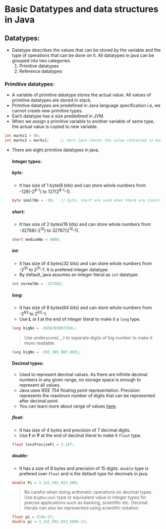 # Basic Datatypes and data structures in Java
## Datatypes:
- Datatype describes the values that can be stored by the variable and the type of operations that can be done on it. All datatypes in java can be grouped into two categories.
  1. Primitive datatypes
  2. Reference datatypes
### Primitive datatypes:
- A variable of primitive datatype stores the actual value. All values of primitive datatypes are stored in stack.
- Primitive datatypes are predefined in Java language specification i.e, we cannot create new primitive types.
- Each datatype has a size prededined in JVM.
- When we assign a primitive variable to another variable of same type, the actual value is copied to new variable.
```java
int marks1 = 90;
int marks2 = marks1;     // here java checks the value contained in marks1, and creates a new value 90 and stores it in marks2
```
- There are eight primitive datatypes in java.
  #### Integer types:
  ##### byte:
  - It has size of 1 byte(8 bits) and can store whole numbers from -128(-2<sup>8-1</sup>) to 127(2<sup>8-1</sup>-1).
  ```java
  byte smallNo = -30;   // byte, short are used when there are constraints on storage space
  ```
  ##### short:
  - It has size of 2 bytes(16 bits) and can store whole numbers from -32768(-2<sup>15</sup>) to 32767(2<sup>15</sup>-1).
  ```java
  short mediumNo = 4000;
  ```
  ##### int:
  - It has size of 4 bytes(32 bits) and can store whole numbers from -2<sup>31</sup> to 2<sup>31</sup>-1. It is prefered integer datatype.
  - By default, java assumes an integer literal as `int` datatype.
  ```java
  int normalNo = -327582;
  ```
  ##### long:
  - It has size of 8 bytes(64 bits) and can store whole numbers from -2<sup>63</sup> to 2<sup>63</sup>-1.
  - Use **L** or **l** at the end of integer literal to make it a `long` type.
  ```java
  long bigNo = -3858385997358L;
  ```
  > Use underscore( \_ ) to separate digits of big number to make it more readable.
  ```java
  long bigNo = -385_385_903_883L;
  ```
  #### Decimal types:
  - Used to represent decimal values. As there are infinite decimal numbers in any given range, no storage space is enough to represent all values. 
  - Java uses IEEE 754 floating point representation. Precision represents the maximum number of digits that can be represented after decimal point.
  - You can learn more about range of values [here](https://docs.oracle.com/javase/specs/jls/se7/html/jls-4.html#jls-4.2.3).
  ##### float:
  - It has size of 4 bytes and precision of 7 decimal digits.
  - Use **f** or **F** at the end of decimal literal to make it `float` type.
  ```java
  float lessPrecisePi = 3.14f;
  ```
  ##### double:
  - It has a size of 8 bytes and precision of 15 digits. `double` type is prefered over `float` and is the default type for decimals in java.
  ```java
  double Pi = 3.141_592_653_589;
  ```
  > Be careful when doing arithmetic operations on decimal types. Use `BigDecimal` type or equivalent value in integer types for precise applications such as banking, scientific etc.
  > Decimal literals can also be represented using scientific notation
  ```java
  float pi = 314e-2f;
  double pi = 3_141_592_653_589E-12;
  ```
